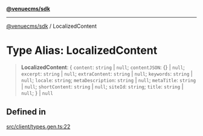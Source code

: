 [**@venuecms/sdk**](../README.md)

***

[@venuecms/sdk](../README.md) / LocalizedContent

# Type Alias: LocalizedContent

> **LocalizedContent**: \{ `content`: `string` \| `null`; `contentJSON`: \{\} \| `null`; `excerpt`: `string` \| `null`; `extraContent`: `string` \| `null`; `keywords`: `string` \| `null`; `locale`: `string`; `metaDescription`: `string` \| `null`; `metaTitle`: `string` \| `null`; `shortContent`: `string` \| `null`; `siteId`: `string`; `title`: `string` \| `null`; \} \| `null`

## Defined in

[src/client/types.gen.ts:22](https://github.com/venuecms/sdk/blob/7823693df03580df710c62ba3b43e869f9979148/src/client/types.gen.ts#L22)

